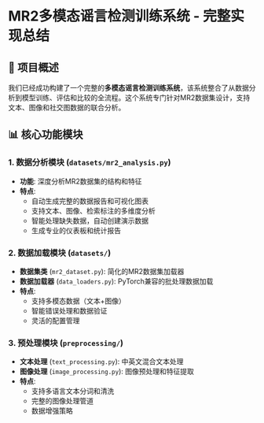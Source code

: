 # MR2多模态谣言检测训练系统 - 完整实现总结

## 🎯 项目概述

我们已经成功构建了一个完整的**多模态谣言检测训练系统**，该系统整合了从数据分析到模型训练、评估和比较的全流程。这个系统专门针对MR2数据集设计，支持文本、图像和社交图数据的联合分析。

## 📊 核心功能模块

### 1. 数据分析模块 (`datasets/mr2_analysis.py`)
- **功能**: 深度分析MR2数据集的结构和特征
- **特点**:
  - 自动生成完整的数据报告和可视化图表
  - 支持文本、图像、检索标注的多维度分析
  - 智能处理缺失数据，自动创建演示数据
  - 生成专业的仪表板和统计报告

### 2. 数据加载模块 (`datasets/`)
- **数据集类** (`mr2_dataset.py`): 简化的MR2数据集加载器
- **数据加载器** (`data_loaders.py`): PyTorch兼容的批处理数据加载
- **特点**:
  - 支持多模态数据（文本+图像）
  - 智能错误处理和数据验证
  - 灵活的配置管理

### 3. 预处理模块 (`preprocessing/`)
- **文本处理** (`text_processing.py`): 中英文混合文本处理
- **图像处理** (`image_processing.py`): 图像预处理和特征提取
- **特点**:
  - 支持多语言文本分词和清洗
  - 完整的图像处理管道
  - 数据增强策略